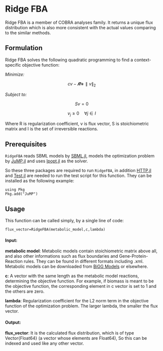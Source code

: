 # Ridge FBA

Ridge FBA is a member of COBRA analyses family. It returns a unique flux distribution which is also more consistent with the actual values comparing to the similar methods.


## Formulation
Ridge FBA solves the following quadratic programming to find a context-specific objective function:



*Minimize:*


$$cv - 𝑹∗\parallel v \parallel_2$$

*Subject to:*

$$Sv=0$$

$$v_j \geq 0 \quad \forall j \in I$$
 
Where R is regularization coefficient, v is flux vector, S is stoichiometric matrix and I is the set of irreversible reactions. 

## Prerequisites
`RidgeFBA` reads SBML models by [SBML.jl](https://github.com/LCSB-BioCore/SBML.jl), models the optimization problem by [JuMP.jl](https://github.com/jump-dev/JuMP.jl) and uses [Ipopt.jl](https://github.com/jump-dev/Ipopt.jl) as the solver. 

So these three packages are required to run `RidgeFBA`, in addition [HTTP.jl](https://github.com/JuliaWeb/HTTP.jl) and [Test.jl](https://github.com/JuliaLang/julia/blob/master/stdlib/Test/src/Test.jl) are needed to run the test script for this function. 
They can be installed as the following example:
```
using Pkg
Pkg.add("JuMP")
```

## Usage
This function can be called simply, by a single line of code:
```
flux_vector=RidgeFBA(metabolic_model,c,lambda)
```

 #### Input:
  **metabolic model**: Metabolic models contain stoichiometric matrix above all, and also other informations such as flux boundaries and Gene-Protein-Reaction rules. They can be found in different formats including .xml. Metabolic models can be downloaded from [BiGG Models](http://bigg.ucsd.edu/) or elsewhere.
  
  **c**: A vector with the same length as the metabolic model reactions, determining the objective function.
  For example, if biomass is meant to be the objective function, the corresponding element in c vector is set to 1 and the others are zero. 
  
  **lambda**: Regularization coefficient for the L2 norm term in the objective function of the optimization problem. The larger lambda, the smaller the flux vector.
  
 #### Output:
  **flux_vector**: It is the calculated flux distribution, which is of type Vector{Float64} (a vector whose elements are Float64), So this can be indexed and used like any other vector. 
  
